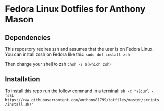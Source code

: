 # Fedora Linux Dotfiles for Anthony Mason

## Dependencies

This repository reqires zsh and assumes that the user is on Fedora Linux.
You can install zssh on Fedora like this:
```sudo dnf install zsh```

Then change your shell to zsh
```chsh -s $(which zsh)```

## Installation
To install this repo run the follow command in a terminal:
```sh -c "$(curl -fsSL https://raw.githubusercontent.com/anthony81799/dotfiles/master/scripts/install.sh)"```
